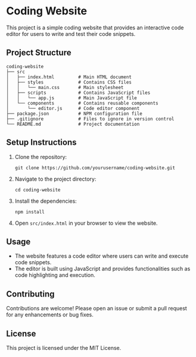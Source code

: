 # Coding Website

This project is a simple coding website that provides an interactive code editor for users to write and test their code snippets.

## Project Structure

```
coding-website
├── src
│   ├── index.html         # Main HTML document
│   ├── styles             # Contains CSS files
│   │   └── main.css       # Main stylesheet
│   ├── scripts            # Contains JavaScript files
│   │   └── app.js         # Main JavaScript file
│   └── components         # Contains reusable components
│       └── editor.js      # Code editor component
├── package.json           # NPM configuration file
├── .gitignore             # Files to ignore in version control
└── README.md              # Project documentation
```

## Setup Instructions

1. Clone the repository:
   ```
   git clone https://github.com/yourusername/coding-website.git
   ```

2. Navigate to the project directory:
   ```
   cd coding-website
   ```

3. Install the dependencies:
   ```
   npm install
   ```

4. Open `src/index.html` in your browser to view the website.

## Usage

- The website features a code editor where users can write and execute code snippets.
- The editor is built using JavaScript and provides functionalities such as code highlighting and execution.

## Contributing

Contributions are welcome! Please open an issue or submit a pull request for any enhancements or bug fixes.

## License

This project is licensed under the MIT License.